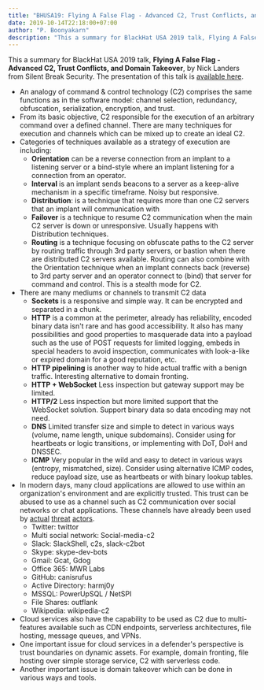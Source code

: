 ```yaml
---
title: "BHUSA19: Flying A False Flag - Advanced C2, Trust Conflicts, and Domain Takeover"
date: 2019-10-14T22:18:00+07:00
author: "P. Boonyakarn"
description: "This a summary for BlackHat USA 2019 talk, Flying A False Flag - Advanced C2, Trust Conflicts, and Domain Takeover, by Nick Landers from Silent Break Security. The presentation of this talk is available here."
---
```


This a summary for BlackHat USA 2019 talk, **Flying A False Flag - Advanced C2, Trust Conflicts, and Domain Takeover**, by Nick Landers from Silent Break Security. The presentation of this talk is [available here](https://i.blackhat.com/USA-19/Wednesday/us-19-Landers-Flying-A-False-Flag-Advanced-C2-Trust-Conflicts-And-Domain-Takeover.pdf).

- An analogy of command & control technology (C2) comprises the same functions as in the software model: channel selection, redundancy, obfuscation, serialization, encryption, and trust.
- From its basic objective, C2 responsible for the execution of an arbitrary command over a defined channel. There are many techniques for execution and channels which can be mixed up to create an ideal C2.
- Categories of techniques available as a strategy of execution are including:
    - **Orientation** can be a reverse connection from an implant to a listening server or a bind-style where an implant listening for a connection from an operator.
    - **Interval** is an implant sends beacons to a server as a keep-alive mechanism in a specific timeframe. Noisy but responsive.
    - **Distribution**: is a technique that requires more than one C2 servers that an implant will communication with
    - **Failover** is a technique to resume C2 communication when the main C2 server is down or unresponsive. Usually happens with Distribution techniques.
    - **Routing** is a technique focusing on obfuscate paths to the C2 server by routing traffic through 3rd party servers, or bastion when there are distributed C2 servers available. Routing can also combine with the Orientation technique when an implant connects back (reverse) to 3rd party server and an operator connect to (bind) that server for command and control. This is a stealth mode for C2.
- There are many mediums or channels to transmit C2 data
    - **Sockets** is a responsive and simple way. It can be encrypted and separated in a chunk.
    - **HTTP** is a common at the perimeter, already has reliability, encoded binary data isn't rare and has good accessibility. It also has many possibilities and good properties to masquerade data into a payload such as the use of POST requests for limited logging, embeds in special headers to avoid inspection, communicates with look-a-like or expired domain for a good reputation, etc.
    - **HTTP pipelining** is another way to hide actual traffic with a benign traffic. Interesting alternative to domain fronting.
    - **HTTP + WebSocket** Less inspection but gateway support may be limited.
    - **HTTP/2** Less inspection but more limited support that the WebSocket solution. Support binary data so data encoding may not need.
    - **DNS** Limited transfer size and simple to detect in various ways (volume, name length, unique subdomains). Consider using for heartbeats or logic transitions, or implementing with DoT, DoH and DNSSEC.
    - **ICMP** Very popular in the wild and easy to detect in various ways (entropy, mismatched, size). Consider using alternative ICMP codes, reduce payload size, use as heartbeats or with binary lookup tables.
- In modern days, many cloud applications are allowed to use within an organization's environment and are explicitly trusted. This trust can be abused to use as a channel such as C2 communication over social networks or chat applications. These channels have already been used by [actual](https://blog.talosintelligence.com/2017/04/introducing-rokrat.html) [threat](https://www2.fireeye.com/rs/848-DID-242/images/rpt-apt29-hammertoss.pdf) [actors](https://github.com/PaulSec/twittor).
    - Twitter: twittor
    - Multi social network: Social-media-c2
    - Slack: SlackShell, c2s, slack-c2bot
    - Skype: skype-dev-bots
    - Gmail: Gcat, Gdog
    - Office 365: MWR Labs
    - GitHub: canisrufus
    - Active Directory: harmj0y
    - MSSQL: PowerUpSQL / NetSPI
    - File Shares: outflank
    - Wikipedia: wikipedia-c2
- Cloud services also have the capability to be used as C2 due to multi-features available such as CDN endpoints, serverless architectures, file hosting, message queues, and VPNs.
- One important issue for cloud services in a defender's perspective is trust boundaries on dynamic assets. For example, domain fronting, file hosting over simple storage service, C2 with serverless code.
- Another important issue is domain takeover which can be done in various ways and tools.